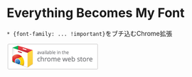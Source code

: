 # Everything Becomes My Font

``* {font-family: ... !important}``をブチ込むChrome拡張

<a href="https://chrome.google.com/webstore/detail/everything-becomes-my-fon/hhpfconmhjpfoajmclicaggknfkhdmbh"><img src="store.png"></a>
